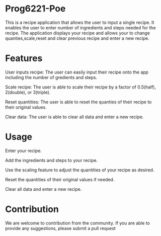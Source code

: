 # Prog6221-Poe
This is a recipe application that allows the user to input a single recipe. It enables the user to enter number of ingredients and steps needed for the recipe. The application displays your recipe and allows your to change quanties,scale,reset and clear previous recipe and enter a new recipe.
# Features
User inputs recipe: The user can easily input their recipe onto the app including the number of gredients and steps.

Scale recipe: The user is able to scale their recipe by a factor of 0.5(half), 2(double), or 3(triple).

Reset quantities: The user is able to reset the quanties of their recipe to their original values.

Clear data: The user is able to clear all data and enter a new recipe.
# Usage
Enter your recipe.

Add the ingredients and steps to your recipe.

Use the scaling feature to adjust the quantities of your recipe as desired.

Reset the quantities of their original values if needed.

Clear all data and enter a new recipe.
# Contribution
We are welcome to contribution from the community. If you are able to provide any suggestions, please submit a pull request

